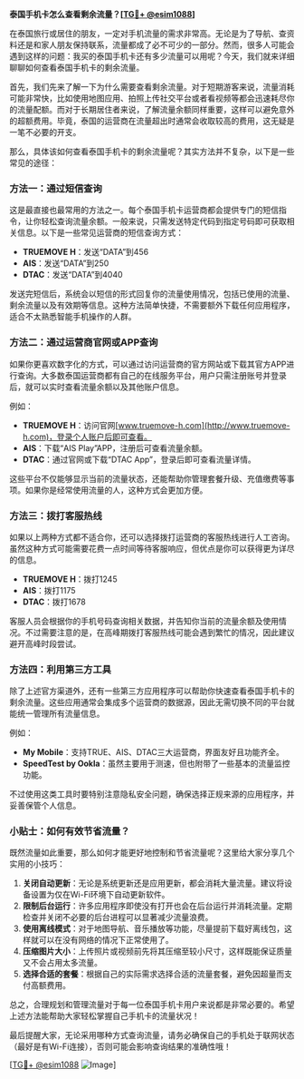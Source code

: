**泰国手机卡怎么查看剩余流量？[[TG💪+ @esim1088](https://t.me/s/esim1088)]**

在泰国旅行或居住的朋友，一定对手机流量的需求非常高。无论是为了导航、查资料还是和家人朋友保持联系，流量都成了必不可少的一部分。然而，很多人可能会遇到这样的问题：我买的泰国手机卡还有多少流量可以用呢？今天，我们就来详细聊聊如何查看泰国手机卡的剩余流量。

首先，我们先来了解一下为什么需要查看剩余流量。对于短期游客来说，流量消耗可能非常快，比如使用地图应用、拍照上传社交平台或者看视频等都会迅速耗尽你的流量配额。而对于长期居住者来说，了解流量余额同样重要，这样可以避免意外的超额费用。毕竟，泰国的运营商在流量超出时通常会收取较高的费用，这无疑是一笔不必要的开支。

那么，具体该如何查看泰国手机卡的剩余流量呢？其实方法并不复杂，以下是一些常见的途径：

### 方法一：通过短信查询

这是最直接也最常用的方法之一。每个泰国手机卡运营商都会提供专门的短信指令，让你轻松查询流量余额。一般来说，只需发送特定代码到指定号码即可获取相关信息。以下是一些常见运营商的短信查询方式：

- **TRUEMOVE H**：发送“DATA”到456
- **AIS**：发送“DATA”到250
- **DTAC**：发送“DATA”到4040

发送完短信后，系统会以短信的形式回复你的流量使用情况，包括已使用的流量、剩余流量以及有效期等信息。这种方法简单快捷，不需要额外下载任何应用程序，适合不太熟悉智能手机操作的人群。

### 方法二：通过运营商官网或APP查询

如果你更喜欢数字化的方式，可以通过访问运营商的官方网站或下载其官方APP进行查询。大多数泰国运营商都有自己的在线服务平台，用户只需注册账号并登录后，就可以实时查看流量余额以及其他账户信息。

例如：
- **TRUEMOVE H**：访问官网[www.truemove-h.com](http://www.truemove-h.com)，登录个人账户后即可查看。
- **AIS**：下载“AIS Play”APP，注册后可查看流量余额。
- **DTAC**：通过官网或下载“DTAC App”，登录后即可查看流量详情。

这些平台不仅能够显示当前的流量状态，还能帮助你管理套餐升级、充值缴费等事项。如果你是经常使用流量的人，这种方式会更加方便。

### 方法三：拨打客服热线

如果以上两种方式都不适合你，还可以选择拨打运营商的客服热线进行人工咨询。虽然这种方式可能需要花费一点时间等待客服响应，但优点是你可以获得更为详尽的信息。

- **TRUEMOVE H**：拨打1245
- **AIS**：拨打1175
- **DTAC**：拨打1678

客服人员会根据你的手机号码查询相关数据，并告知你当前的流量余额及使用情况。不过需要注意的是，在高峰期拨打客服热线可能会遇到繁忙的情况，因此建议避开高峰时段尝试。

### 方法四：利用第三方工具

除了上述官方渠道外，还有一些第三方应用程序可以帮助你快速查看泰国手机卡的剩余流量。这些应用通常会集成多个运营商的数据源，因此无需切换不同的平台就能统一管理所有流量信息。

例如：
- **My Mobile**：支持TRUE、AIS、DTAC三大运营商，界面友好且功能齐全。
- **SpeedTest by Ookla**：虽然主要用于测速，但也附带了一些基本的流量监控功能。

不过使用这类工具时要特别注意隐私安全问题，确保选择正规来源的应用程序，并妥善保管个人信息。

### 小贴士：如何有效节省流量？

既然流量如此重要，那么如何才能更好地控制和节省流量呢？这里给大家分享几个实用的小技巧：

1. **关闭自动更新**：无论是系统更新还是应用更新，都会消耗大量流量。建议将设备设置为仅在Wi-Fi环境下自动更新软件。
2. **限制后台运行**：许多应用程序即使没有打开也会在后台运行并消耗流量。定期检查并关闭不必要的后台进程可以显著减少流量浪费。
3. **使用离线模式**：对于地图导航、音乐播放等功能，尽量提前下载好离线包，这样就可以在没有网络的情况下正常使用了。
4. **压缩图片大小**：上传照片或视频前先将其压缩至较小尺寸，这样既能保证质量又不会占用太多流量。
5. **选择合适的套餐**：根据自己的实际需求选择合适的流量套餐，避免因超量而支付高额费用。

总之，合理规划和管理流量对于每一位泰国手机卡用户来说都是非常必要的。希望上述方法能帮助大家轻松掌握自己手机卡的流量状况！

最后提醒大家，无论采用哪种方式查询流量，请务必确保自己的手机处于联网状态（最好是有Wi-Fi连接），否则可能会影响查询结果的准确性哦！

[[TG💪+ @esim1088](https://t.me/s/esim1088) ![Image](https://i.postimg.cc/4NQfJmqS/Snipaste-2025-05-13-00-14-12.png)]